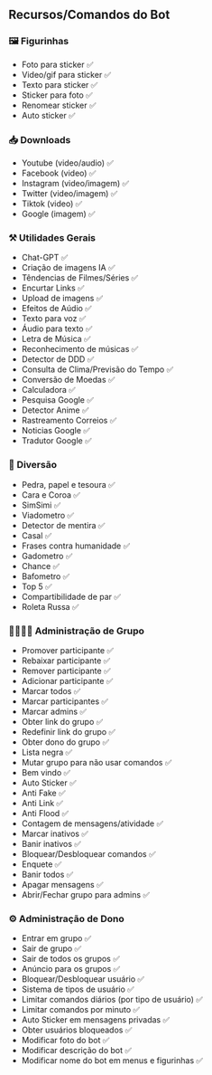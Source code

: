 ## Recursos/Comandos do Bot

### 🖼️ Figurinhas
- Foto para sticker ✅
- Video/gif para sticker ✅
- Texto para sticker ✅
- Sticker para foto ✅
- Renomear sticker ✅
- Auto sticker ✅

### 📥 Downloads 
- Youtube (video/audio) ✅
- Facebook (video) ✅
- Instagram (video/imagem) ✅
- Twitter (video/imagem) ✅
- Tiktok (video) ✅
- Google (imagem) ✅


### ⚒️ Utilidades Gerais
- Chat-GPT ✅
- Criação de imagens IA ✅
- Têndencias de Filmes/Séries ✅
- Encurtar Links ✅
- Upload de imagens ✅
- Efeitos de Aúdio ✅
- Texto para voz ✅
- Áudio para texto ✅
- Letra de Música ✅
- Reconhecimento de músicas ✅ 
- Detector de DDD ✅
- Consulta de Clima/Previsão do Tempo ✅
- Conversão de Moedas ✅
- Calculadora ✅
- Pesquisa Google ✅      
- Detector Anime ✅     
- Rastreamento Correios ✅ 
- Noticias Google ✅ 
- Tradutor Google ✅

### 👾 Diversão
- Pedra, papel e tesoura ✅
- Cara e Coroa ✅
- SimSimi ✅
- Viadometro ✅
- Detector de mentira ✅
- Casal ✅
- Frases contra humanidade ✅
- Gadometro ✅
- Chance ✅
- Bafometro ✅
- Top 5 ✅
- Compartibilidade de par ✅
- Roleta Russa ✅


### 👨‍👩‍👦‍👦 Administração de Grupo
- Promover participante ✅ 
- Rebaixar participante ✅ 
- Remover participante ✅ 
- Adicionar participante ✅ 
- Marcar todos ✅ 
- Marcar participantes ✅ 
- Marcar admins ✅ 
- Obter link do grupo ✅ 
- Redefinir link do grupo ✅ 
- Obter dono do grupo ✅ 
- Lista negra ✅ 
- Mutar grupo para não usar comandos ✅ 
- Bem vindo ✅ 
- Auto Sticker ✅ 
- Anti Fake ✅ 
- Anti Link ✅ 
- Anti Flood ✅ 
- Contagem de mensagens/atividade ✅ 
- Marcar inativos ✅ 
- Banir inativos ✅ 
- Bloquear/Desbloquear comandos ✅ 
- Enquete ✅ 
- Banir todos ✅ 
- Apagar mensagens ✅
- Abrir/Fechar grupo para admins ✅ 


### ⚙️ Administração de Dono
- Entrar em grupo ✅
- Sair de grupo ✅
- Sair de todos os grupos ✅
- Anúncio para os grupos ✅
- Bloquear/Desbloquear usuário ✅
- Sistema de tipos de usuário ✅
- Limitar comandos diários (por tipo de usuário) ✅
- Limitar comandos por minuto ✅
- Auto Sticker em mensagens privadas ✅
- Obter usuários bloqueados ✅
- Modificar foto do bot ✅
- Modificar descrição do bot ✅
- Modificar nome do bot em menus e figurinhas ✅
  